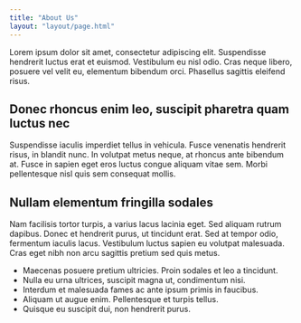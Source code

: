 ```yaml
---
title: "About Us"
layout: "layout/page.html"
---
```


Lorem ipsum dolor sit amet, consectetur adipiscing elit. Suspendisse hendrerit luctus erat et euismod. Vestibulum eu nisl odio. Cras neque libero, posuere vel velit eu, elementum bibendum orci. Phasellus sagittis eleifend risus.

## Donec rhoncus enim leo, suscipit pharetra quam luctus nec

Suspendisse iaculis imperdiet tellus in vehicula. Fusce venenatis hendrerit risus, in blandit nunc. In volutpat metus neque, at rhoncus ante bibendum at. Fusce in sapien eget eros luctus congue aliquam vitae sem. Morbi pellentesque nisl quis sem consequat mollis.

## Nullam elementum fringilla sodales

Nam facilisis tortor turpis, a varius lacus lacinia eget. Sed aliquam rutrum dapibus. Donec et hendrerit purus, ut tincidunt erat. Sed at tempor odio, fermentum iaculis lacus. Vestibulum luctus sapien eu volutpat malesuada. Cras eget nibh non arcu sagittis pretium sed quis metus.

- Maecenas posuere pretium ultricies. Proin sodales et leo a tincidunt.
- Nulla eu urna ultrices, suscipit magna ut, condimentum nisi.
- Interdum et malesuada fames ac ante ipsum primis in faucibus.
- Aliquam ut augue enim. Pellentesque et turpis tellus.
- Quisque eu suscipit dui, non hendrerit purus.

